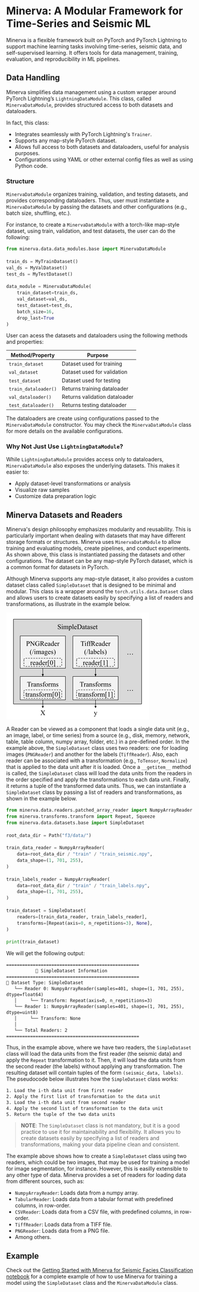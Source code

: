 # Minerva: A Modular Framework for Time-Series and Seismic ML

Minerva is a flexible framework built on PyTorch and PyTorch Lightning to support machine learning tasks involving time-series, seismic data, and self-supervised learning. 
It offers tools for data management, training, evaluation, and reproducibility in ML pipelines.

## Data Handling

Minerva simplifies data management using a custom wrapper around PyTorch Lightning’s `LightningDataModule`. 
This class, called `MinervaDataModule`, provides structured access to both datasets and dataloaders.

In fact, this class:

- Integrates seamlessly with PyTorch Lightning's `Trainer`.
- Supports any map-style PyTorch dataset.
- Allows full access to both datasets and dataloaders, useful for analysis purposes.
- Configurations using YAML or other external config files as well as using Python code.

### Structure

`MinervaDataModule` organizes training, validation, and testing datasets, and provides corresponding dataloaders.
Thus, user must instantiate a `MinervaDataModule` by passing the datasets and other configurations (e.g., batch size, shuffling, etc.).

For instance, to create a `MinervaDataModule` with a torch-like map-style dataset, using train, validation, and test datasets, the user can do the following:

```python
from minerva.data.data_modules.base import MinervaDataModule

train_ds = MyTrainDataset()
val_ds = MyValDataset()
test_ds = MyTestDataset()

data_module = MinervaDataModule(
    train_dataset=train_ds,
    val_dataset=val_ds,
    test_dataset=test_ds,
    batch_size=16,
    drop_last=True
)
```

User can acess the datasets and dataloaders using the following methods and properties:

| Method/Property     | Purpose                                   |
|---------------------|-------------------------------------------|
| `train_dataset`     | Dataset used for training                 |
| `val_dataset`       | Dataset used for validation               |
| `test_dataset`      | Dataset used for testing                  |
| `train_dataloader()`| Returns training dataloader               |
| `val_dataloader()`  | Returns validation dataloader             |
| `test_dataloader()` | Returns testing dataloader                |

The dataloaders are create using configurations passed to the `MinervaDataModule` constructor.
You may check the `MinervaDataModule` class for more details on the available configurations.

### Why Not Just Use `LightningDataModule`?

While `LightningDataModule` provides access only to dataloaders, `MinervaDataModule` also exposes the underlying datasets. This makes it easier to:
- Apply dataset-level transformations or analysis
- Visualize raw samples
- Customize data preparation logic

## Minerva Datasets and Readers

Minerva's design philosophy emphasizes modularity and reusability. This is particularly important when dealing with datasets that may have different storage formats or structures.
Minerva uses `MinervaDataModule` to allow training and evaluating models, create pipelines, and conduct experiments.
As shown above, this class is instantiated passing the datasets and other configurations.
The dataset can be any map-style PyTorch dataset, which is a common format for datasets in PyTorch.

Although Minerva supports any map-style dataset, it also provides a custom dataset class called `SimpleDataset` that is designed to be minimal and modular.
This class is a wrapper around the `torch.utils.data.Dataset` class and allows users to create datasets easily by specifying a list of readers and transformations, as illustrate in the example below.

![Dataset and Readers](figures/dataset_readers_2.png)

A Reader can be viewed as a component that loads a single data unit (e.g., an image, label, or time series) from a source (e.g., disk, memory, network, table, table column, numpy array, folder, etc.) in a pre-defined order. In the example above, the `SimpleDataset` class uses two readers: one for loading images (`PNGReader`) and another for the labels (`TiffReader`). Also, each reader can be associated with a transformation (e.g., `ToTensor`, `Normalize`) that is applied to the data unit after it is loaded.
Once a `__getitem__` method is called, the `SimpleDataset` class will load the data units from the readers in the order specified and apply the transformations to each data unit. Finally, it returns a tuple of the transformed data units.
Thus, we can instantiate a `SimpleDataset` class by passing a list of readers and transformations, as shown in the example below.

```python
from minerva.data.readers.patched_array_reader import NumpyArrayReader
from minerva.transforms.transform import Repeat, Squeeze
from minerva.data.datasets.base import SimpleDataset

root_data_dir = Path("f3/data/")

train_data_reader = NumpyArrayReader(
    data=root_data_dir / "train" / "train_seismic.npy",
    data_shape=(1, 701, 255),
)

train_labels_reader = NumpyArrayReader(
    data=root_data_dir / "train" / "train_labels.npy",
    data_shape=(1, 701, 255),
)

train_dataset = SimpleDataset(
    readers=[train_data_reader, train_labels_reader],
    transforms=[Repeat(axis=0, n_repetitions=3), None],
)

print(train_dataset)
```

We will get the following output:

```
==================================================
           📂 SimpleDataset Information            
==================================================
📌 Dataset Type: SimpleDataset
   └── Reader 0: NumpyArrayReader(samples=401, shape=(1, 701, 255), dtype=float64)
   │     └── Transform: Repeat(axis=0, n_repetitions=3)
   └── Reader 1: NumpyArrayReader(samples=401, shape=(1, 701, 255), dtype=uint8)
   │     └── Transform: None
   │
   └── Total Readers: 2
==================================================
```

Thus, in the example above, where we have two readers, the `SimpleDataset` class will load the data units from the first reader (the seismic data) and apply the `Repeat` transformation to it. Then, it will load the data units from the second reader (the labels) without applying any transformation. The resulting dataset will contain tuples of the form `(seismic_data, labels)`. The pseudocode below illustrates how the `SimpleDataset` class works:

```
1. Load the i-th data unit from first reader
2. Apply the first list of transformation to the data unit
3. Load the i-th data unit from second reader
4. Apply the second list of transformation to the data unit
5. Return the tuple of the two data units
```

> **NOTE**: The `SimpleDataset` class is not mandatory, but it is a good practice to use it for maintainability and flexibility. It allows you to create datasets easily by specifying a list of readers and transformations, making your data pipeline clean and consistent.


The example above shows how to create a `SimpleDataset` class using two readers, which could be two images, that may be used for training a model for image segmentation, for instance.
However, this is easilly extensible to any other type of data. Minerva provides a set of readers for loading data from different sources, such as:
- `NumpyArrayReader`: Loads data from a numpy array.
- `TabularReader`: Loads data from a tabular format with predefined columns, in row-order. 
- `CSVReader`: Loads data from a CSV file, with predefined columns, in row-order.
- `TiffReader`: Loads data from a TIFF file.
- `PNGReader`: Loads data from a PNG file.
- Among others.


## Example

Check out the [Getting Started with Minerva for Seismic Facies Classification notebook](notebooks/seismic_facies_getting_started.ipynb) for a complete example of how to use Minerva for training a model using the `SimpleDataset` class and the `MinervaDataModule` class.